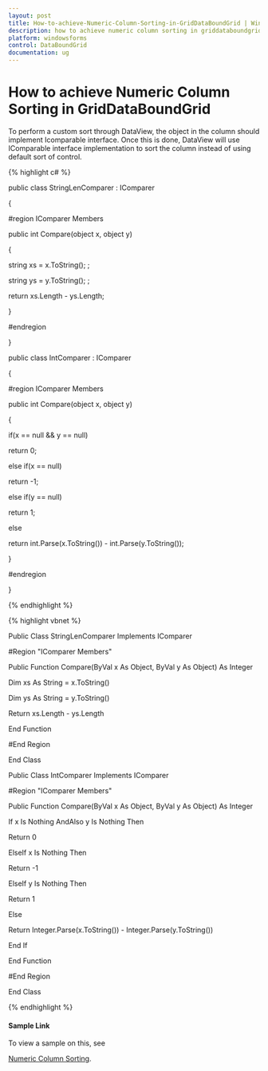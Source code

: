 ```yaml
---
layout: post
title: How-to-achieve-Numeric-Column-Sorting-in-GridDataBoundGrid | Windows Forms | Syncfusion
description: how to achieve numeric column sorting in griddataboundgrid
platform: windowsforms
control: DataBoundGrid
documentation: ug
---
```


# How to achieve Numeric Column Sorting in GridDataBoundGrid

To perform a custom sort through DataView, the object in the column should implement Icomparable interface. Once this is done, DataView will use IComparable interface implementation to sort the column instead of using default sort of control.

{% highlight c# %}



public class StringLenComparer : IComparer

{

#region IComparer Members

public int Compare(object x, object y)

{

string xs = x.ToString(); ;

string ys = y.ToString(); ;

return  xs.Length - ys.Length;

}

#endregion

}

public class IntComparer : IComparer

{

#region IComparer Members

public int Compare(object x, object y)

{

if(x == null && y == null)

return 0;

else if(x == null)

return -1;

else if(y == null)

return 1;

else

return int.Parse(x.ToString()) -  int.Parse(y.ToString());

}

#endregion

}

{% endhighlight %}

{% highlight vbnet %}



Public Class StringLenComparer Implements IComparer

#Region "IComparer Members"

Public Function Compare(ByVal x As Object, ByVal y As Object) As Integer

Dim xs As String = x.ToString()

Dim ys As String = y.ToString()

Return xs.Length - ys.Length

End Function

#End Region

End Class



Public Class IntComparer Implements IComparer

#Region "IComparer Members"

Public Function Compare(ByVal x As Object, ByVal y As Object) As Integer

If x Is Nothing AndAlso y Is Nothing Then

Return 0

ElseIf x Is Nothing Then

Return -1

ElseIf y Is Nothing Then

Return 1

Else

Return Integer.Parse(x.ToString()) - Integer.Parse(y.ToString())

End If

End Function

#End Region

End Class

{% endhighlight %}

#### Sample Link

To view a sample on this, see 

[Numeric Column Sorting](http://www.syncfusion.com/downloads/Support/DirectTrac/72524/GridDataBoundGridCustomSorting1509447642-1313190486.zip).



